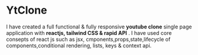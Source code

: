 # YtClone
I have created a full functional &amp; fully responsive **youtube clone** single page application with **reactjs, tailwind CSS &amp; rapid API** . I have used core consepts of react js such as jsx, cmponents,props,state,lifecycle of components,conditional rendering, lists, keys &amp; context api.
